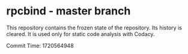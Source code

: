 # rpcbind - master branch

This repository contains the frozen state of the repository.
Its history is cleared. It is used only for static code
analysis with Codacy.

Commit Time: 1720564948